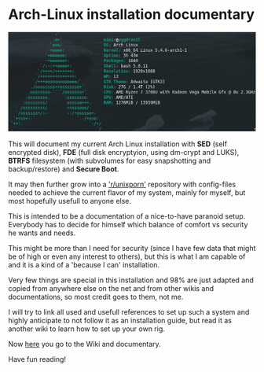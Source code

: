 # Arch-Linux installation documentary

![Screenfetch Arch](/images/screenfetch_arch.png)

This will document my current Arch Linux installation with **SED** (self encrypted disk), **FDE** (full disk encryptyion, using dm-crypt and LUKS), **BTRFS** filesystem (with subvolumes for easy snapshotting and backup/restore) and **Secure Boot**.

It may then further grow into a ['r/unixporn'](https://www.reddit.com/r/unixporn/) repository with config-files needed to achieve the current flavor of my system,
mainly for myself, but most hopefully usefull to anyone else. 

This is intended to be a documentation of a nice-to-have paranoid setup. 
Everybody has to decide for himself which balance of comfort vs security he wants and needs. 

This might be more than I need for security (since I have few data that might be of high or even any interest to others), 
but this is what I am capable of and it is a kind of a 'because I can' installation.

Very few things are special in this installation and 98% are just adapted and copied from anywhere else on the net and from other wikis and documentations, so most credit goes to them, not me. 

I will try to link all used and usefull references to set up such a system and highly anticipate to not follow it as an
installation guide, but read it as another wiki to learn how to set up your own rig. 

Now [here](https://github.com/TheContortion1st/Arch-Linux-install-doc/wiki) you go to the Wiki and documentary.

Have fun reading! 
